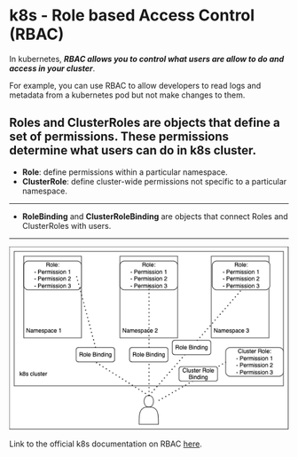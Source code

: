 # k8s - Role based Access Control (RBAC)

In kubernetes, **_RBAC allows you to control what users are allow to do and access in your cluster_**.

For example, you can use RBAC to allow developers to read logs and metadata from a kubernetes pod but not make changes 
to them.

**Roles and ClusterRoles are objects that define a set of permissions.** These permissions determine what users can do in
k8s cluster.
---
- **Role**: define permissions within a particular namespace.
- **ClusterRole**: define cluster-wide permissions not specific to a particular namespace.
---
- **RoleBinding** and **ClusterRoleBinding** are objects that connect Roles and ClusterRoles with users.
---
![](sources/images/RBAC_1.png)

Link to the official k8s documentation on RBAC [here](https://kubernetes.io/docs/reference/access-authn-authz/rbac/).